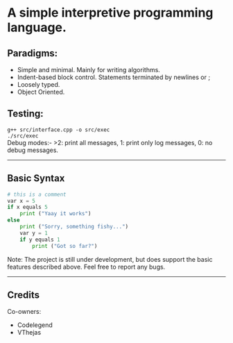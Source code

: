 A simple interpretive programming language.
============================
Paradigms:
---
- Simple and minimal. Mainly for writing algorithms.
- Indent-based block control. Statements terminated by newlines or ;
- Loosely typed.
- Object Oriented.

Testing:
---
`g++ src/interface.cpp -o src/exec`  
`./src/exec`  
Debug modes:- >2: print all messages, 1: print only log messages, 0: no debug messages. 

---
Basic Syntax
---
```python
# this is a comment
var x = 5
if x equals 5
    print ("Yaay it works")
else
    print ("Sorry, something fishy...")
    var y = 1
    if y equals 1
        print ("Got so far?")

```
Note: The project is still under development, but does support the basic features described above. Feel free to report any bugs.

---
Credits
---
Co-owners:
- Codelegend 
- VThejas
